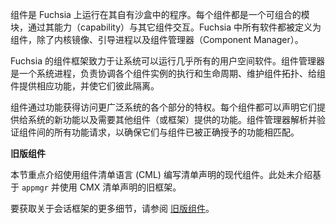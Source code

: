 <!-- A component is a program that runs on Fuchsia in its own sandbox.
Each component is a composable module that interacts with other components
through their capabilities. All software on Fuchsia is defined as a component
except for the kernel image, bootstrapping processes, and the Component Manager. -->
组件是 Fuchsia 上运行在其自有沙盒中的程序。每个组件都是一个可组合的模块，通过其能力（capability）与其它组件交互。Fuchsia 中所有软件都被定义为组件，除了内核镜像、引导进程以及组件管理器（Component Manager）。

<!-- Fuchsia's component framework is responsible for running nearly all user space
software in the system. The Component Manager is a system process that coordinates
the execution and lifecycle of all component instances, maintains the component
topology, provides components with their capabilities, and keeps them isolated
from one another. -->
Fuchsia 的组件框架致力于让系统可以运行几乎所有的用户空间软件。组件管理器是一个系统进程，负责协调各个组件实例的执行和生命周期、维护组件拓扑、给组件提供相应功能，并使它们彼此隔离。

<!-- Components obtain privileges to access various parts of the wider system through
capabilities. Each component can declare new capabilities that they offer to the
system and capabilities provided by other components (or the framework) that
they require to function. Component Manager resolves and validates all capability
requests between components to ensure they match capabilities that the component
has been properly granted. -->
组件通过功能获得访问更广泛系统的各个部分的特权。每个组件都可以声明它们提供给系统的新功能以及需要其他组件（或框架）提供的功能。组件管理器解析并验证组件间的所有功能请求，以确保它们与组件已被正确授予的功能相匹配。

<aside class="key-point">
<!-- <b>Legacy components</b> -->
<b>旧版组件</b>

<!-- <p>This section focuses on modern components whose manifest declarations are
written in component manifest language (CML). The legacy framework based on
<code>appmgr</code> and declared using CMX manifests is not covered here. -->
<p>本节重点介绍使用组件清单语言 (CML) 编写清单声明的现代组件。此处未介绍基于 <code>appmgr</code> 并使用 CMX 清单声明的旧框架。

<!-- <p>For more details on the legacy component framework, see
<a href="/concepts/components/v1">legacy components</a>. -->
<p>要获取关于会话框架的更多细节，请参阅
<a href="/concepts/components/v1">旧版组件</a>。
</aside>
